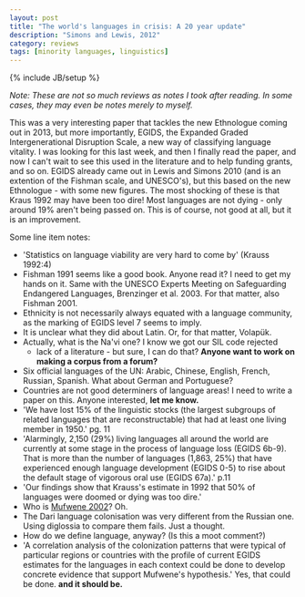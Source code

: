 ```yaml
---
layout: post
title: "The world's languages in crisis: A 20 year update"
description: "Simons and Lewis, 2012"
category: reviews
tags: [minority languages, linguistics]
---
```

{% include JB/setup %}

_Note: These are not so much reviews as notes I took after reading. In
some cases, they may even be notes merely to myself._

This was a very interesting paper that tackles the new Ethnologue coming
out in 2013, but more importantly, EGIDS, the Expanded Graded
Intergenerational Disruption Scale, a new way of classifying language
vitality. I was looking for this last week, and then I finally read the
paper, and now I can't wait to see this used in the literature and to
help funding grants, and so on. EGIDS already came out in Lewis and
Simons 2010 (and is an extention of the Fishman scale, and UNESCO's), but this based on the new Ethnologue - with some new figures. The most shocking of these is that Kraus 1992 may have been too dire! Most languages are not dying - only around 19% aren't being passed on. This is of course, not good at all, but it is an improvement. 

Some line item notes:  

 * 'Statistics on language viability are very hard to come by' (Krauss
   1992:4)
 * Fishman 1991 seems like a good book. Anyone read it? I need to get my
   hands on it. Same with the UNESCO Experts Meeting on Safeguarding
Endangered Languages, Brenzinger et al. 2003. For that matter, also
Fishman 2001.
 * Ethnicity is not necessarily always equated with a language
   community, as the marking of EGIDS level 7 seems to imply.
 * It is unclear what they did about Latin. Or, for that matter,
   Volapük.
 * Actually, what is the Na'vi one? I know we got our SIL code rejected
   - lack of a literature - but sure, I can do that? __Anyone want to work on making a corpus from a forum?__
 * Six official languages of the UN: Arabic, Chinese, English, French,
   Russian, Spanish. What about German and Portuguese? 
 * Countries are not good determiners of language areas! I need to write
   a paper on this. Anyone interested, __let me know.__ 
 * 'We have lost 15% of the linguistic stocks (the largest subgroups of
   related languages that are reconstructable) that had at least one
living member in 1950.' pg. 11
 * 'Alarmingly, 2,150 (29%) living languages all around the world are
   currently at some stage in the process of language loss (EGIDS 6b-9).
That is more than the number of languages (1,863, 25%) that have
experienced enough language development (EGIDS 0-5) to rise about the
default stage of vigorous oral use (EGIDS 67a).' p.11
 * 'Our findings show that Krauss's estimate in 1992 that 50% of
   languages were doomed or dying was too dire.'
 * Who is [Mufwene 2002](http://www.google.com/url?sa=t&rct=j&q=&esrc=s&source=web&cd=1&ved=0CE0QFjAA&url=http%3A%2F%2Fhumanities.uchicago.edu%2Ffaculty%2Fmufwene%2Fvl4n2COLONIZATION-GLOBALIZATION.pdf&ei=ymLzT8WbNIbSsgb24NS7BQ&usg=AFQjCNG4RfMQQscKTYw_XWQ8ZqUePLK9Hw)? Oh. 
 * The Dari language colonisation was very different from the Russian
   one. Using diglossia to compare them fails. Just a thought.
 * How do we define language, anyway? (Is this a moot comment?)
 * 'A correlation analysis of the colonization patterns that were
   typical of particular regions or countries with the profile of
current EGIDS estimates for the languages in each context could be done
to develop concrete evidence that support Mufwene's hypothesis.' Yes,
that could be done. __and it should be.__
